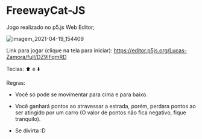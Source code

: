 # FreewayCat-JS

Jogo realizado no p5.js Web Editor;

![imagem_2021-04-19_154409](https://user-images.githubusercontent.com/78884190/115286961-1484aa80-a126-11eb-8eea-b7670d3b9ffb.png)

Link para jogar (clique na tela para iniciar): https://editor.p5js.org/Lucas-Zamora/full/DZ9IFqmRD

Teclas: ⬆️ e ⬇️

Regras: 
- Você só pode se movimentar para cima e para baixo.

- Você ganhará pontos ao atravessar a estrada, porém, perdara pontos ao ser atingido por um carro (O valor de pontos não fica negativo, fique tranquilo).

- Se divirta :D
